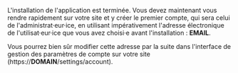 L'installation de l'application est terminée. Vous devez maintenant vous rendre rapidement sur votre site et y créer le premier compte, qui sera celui de l'administrat·eur·ice, en utilisant impérativement l'adresse électronique de l'utilisat·eur·ice que vous avez choisi·e avant l'installation : __EMAIL__.

Vous pourrez bien sûr modifier cette adresse par la suite dans l'interface de gestion des paramètres de compte sur votre site (https://__DOMAIN__/settings/account).
